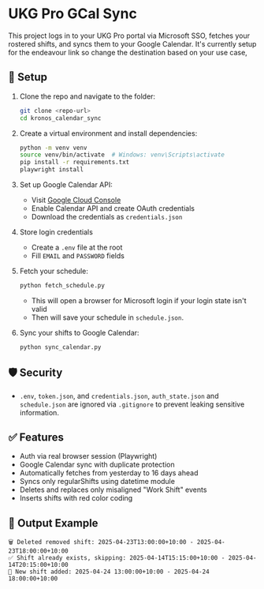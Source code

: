 # UKG Pro GCal Sync

This project logs in to your UKG Pro portal via Microsoft SSO, fetches your rostered shifts, and syncs them to your Google Calendar. It's currently setup for the endeavour link so change the destination based on your use case,

## 🔧 Setup

1. Clone the repo and navigate to the folder:

   ```bash
   git clone <repo-url>
   cd kronos_calendar_sync
   ```

2. Create a virtual environment and install dependencies:

   ```bash
   python -m venv venv
   source venv/bin/activate  # Windows: venv\Scripts\activate
   pip install -r requirements.txt
   playwright install
   ```

3. Set up Google Calendar API:

   - Visit [Google Cloud Console](https://console.cloud.google.com/)
   - Enable Calendar API and create OAuth credentials
   - Download the credentials as `credentials.json`

4. Store login credentials

   - Create a `.env` file at the root
   - Fill `EMAIL` and `PASSWORD` fields

5. Fetch your schedule:

   ```bash
   python fetch_schedule.py
   ```

   - This will open a browser for Microsoft login if your login state isn't valid
   - Then will save your schedule in `schedule.json`.

6. Sync your shifts to Google Calendar:
   ```bash
   python sync_calendar.py
   ```

## 🛡️ Security

- `.env`, `token.json`, and `credentials.json`, `auth_state.json` and `schedule.json` are ignored via `.gitignore` to prevent leaking sensitive information.

## ✅ Features

- Auth via real browser session (Playwright)
- Google Calendar sync with duplicate protection
- Automatically fetches from yesterday to 16 days ahead
- Syncs only regularShifts using datetime module
- Deletes and replaces only misaligned "Work Shift" events
- Inserts shifts with red color coding

## 📅 Output Example

```
🗑️ Deleted removed shift: 2025-04-23T13:00:00+10:00 - 2025-04-23T18:00:00+10:00
✅ Shift already exists, skipping: 2025-04-14T15:15:00+10:00 - 2025-04-14T20:15:00+10:00
📅 New shift added: 2025-04-24 13:00:00+10:00 - 2025-04-24 18:00:00+10:00
```
